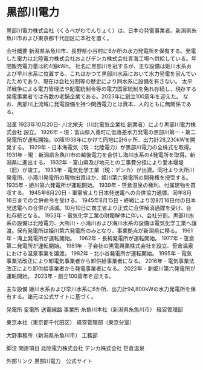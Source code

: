 # 黒部川電力

黒部川電力株式会社（くろべがわでんりょく）は、日本の発電事業者。新潟県糸魚川市および東京都千代田区に本社を置く。

会社概要
新潟県糸魚川市、長野県小谷村に6か所の水力発電所を保有する。発電した電力は北陸電力株式会社およびデンカ株式会社青海工場へ供給している。年間販売電力量は約4億kWh。
社名に黒部川を冠するが、主な設備は姫川水系および早川水系に位置する。これはかつて黒部川水系において水力発電を営んでいたためであり、現在は会社分割等の歴史により同水系に設備を有さない。
太平洋戦争による電力管理法や配電統制令等の電力国家統制を免れ存続し、現存する発電事業者では有数の老舗企業である。2023年に創立100周年を迎えた。
なお、黒部川上流域に発電設備を持つ関西電力とは資本、人的ともに無関係である。

沿革
1923年10月20日- 川北栄夫（川北電気企業社 創業者）により黒部川電力株式会社 設立。
1926年 - 現：富山県入善町に低落差水力発電の黒部川第一・第二発電所が運転開始。以降1938年にかけて同地に計6ヶ所、出力計28,230kWを開発する。
1929年 - 日本海電気（現：北陸電力）が黒部川電力の全株式を取得。
1931年 - 現：新潟県糸魚川市の越後電力を合併し海川水系の4発電所を取得。新潟県に進出する。
1932年 - 富山県及び地元との工事費分担により愛本堰堤（旧）が竣工。
1933年 - 電気化学工業（現：デンカ）が出資。同社より大所川発電所、小滝川発電所の現物出資ほか、姫川第六発電所の開発権を授受する。
1935年 - 姫川第六発電所が運転開始。
1939年 - 笹倉温泉の権利、付属建物を買収する。
1945年6月20日 - 軍需省より日本発送電への合併協力通牒。同年8月16日までの合併命令を受ける。
1945年8月15日 - 終戦により翌8月16日付の日本発送電への合併が消滅。10月10日に商工省より正式に合併解消通牒を受け、会社存続となる。
1953年 - 電気化学工業の財閥解体に伴い、会社分割。黒部川水系の設備は北陸電力、大所川・小滝川および海川水系の設備は電気化学工業へ譲渡。保有発電所は姫川第六発電所のみとなり、事業拠点が新潟県に移る。
1961年 - 滝上発電所が運転開始。　
1962年 - 長栂発電所が運転開始。
1977年 - 笹倉第二発電所が運転開始。
1981年 - 子会社の黒電興業株式会社を設立、笹倉温泉における温泉事業を譲渡。
1982年 - 北小谷発電所が運転開始。
1995年 - 電気事業法改正により卸電気事業者から卸供給事業者になる。
2016年 - 電気事業法改正により卸供給事業者から発電事業者になる。
2022年 - 新姫川第六発電所が運転開始。
2023年 - 創立100周年を迎える。

主な設備
姫川水系および早川水系に6か所、出力計94,800kWの水力発電所を保有する。諸元は公式サイトに基づく。

発電所
変電所
送電線路
事業所
糸魚川本社（新潟県糸魚川市）
経営管理部

東京本社（東京都千代田区）
経営管理部（東京分室）

大野事務所（新潟県糸魚川市）
工務部

脚注
関連項目
北陸電力株式会社
デンカ株式会社
笹倉温泉

外部リンク
黒部川電力　公式サイト